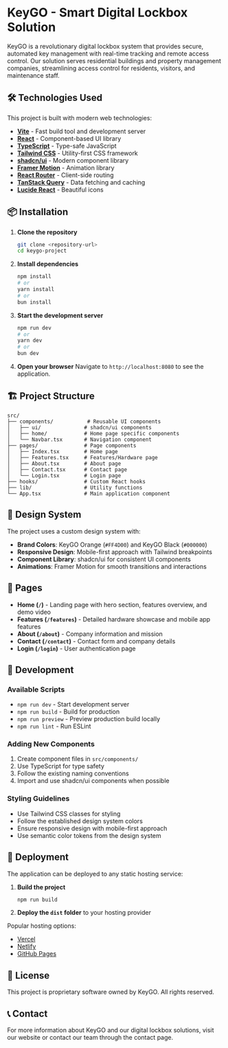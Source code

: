 
# KeyGO - Smart Digital Lockbox Solution

KeyGO is a revolutionary digital lockbox system that provides secure, automated key management with real-time tracking and remote access control. Our solution serves residential buildings and property management companies, streamlining access control for residents, visitors, and maintenance staff.

## 🛠️ Technologies Used

This project is built with modern web technologies:

- **[Vite](https://vitejs.dev/)** - Fast build tool and development server
- **[React](https://reactjs.org/)** - Component-based UI library
- **[TypeScript](https://www.typescriptlang.org/)** - Type-safe JavaScript
- **[Tailwind CSS](https://tailwindcss.com/)** - Utility-first CSS framework
- **[shadcn/ui](https://ui.shadcn.com/)** - Modern component library
- **[Framer Motion](https://www.framer.com/motion/)** - Animation library
- **[React Router](https://reactrouter.com/)** - Client-side routing
- **[TanStack Query](https://tanstack.com/query)** - Data fetching and caching
- **[Lucide React](https://lucide.dev/)** - Beautiful icons

## 📦 Installation

1. **Clone the repository**
   ```bash
   git clone <repository-url>
   cd keygo-project
   ```

2. **Install dependencies**
   ```bash
   npm install
   # or
   yarn install
   # or
   bun install
   ```

3. **Start the development server**
   ```bash
   npm run dev
   # or
   yarn dev
   # or
   bun dev
   ```

4. **Open your browser**
   Navigate to `http://localhost:8080` to see the application.

## 🏗️ Project Structure

```
src/
├── components/           # Reusable UI components
│   ├── ui/              # shadcn/ui components
│   ├── home/            # Home page specific components
│   └── Navbar.tsx       # Navigation component
├── pages/               # Page components
│   ├── Index.tsx        # Home page
│   ├── Features.tsx     # Features/Hardware page
│   ├── About.tsx        # About page
│   ├── Contact.tsx      # Contact page
│   └── Login.tsx        # Login page
├── hooks/               # Custom React hooks
├── lib/                 # Utility functions
└── App.tsx              # Main application component
```

## 🎨 Design System

The project uses a custom design system with:

- **Brand Colors**: KeyGO Orange (`#FF4D00`) and KeyGO Black (`#000000`)
- **Responsive Design**: Mobile-first approach with Tailwind breakpoints
- **Component Library**: shadcn/ui for consistent UI components
- **Animations**: Framer Motion for smooth transitions and interactions

## 📱 Pages

- **Home (`/`)** - Landing page with hero section, features overview, and demo video
- **Features (`/features`)** - Detailed hardware showcase and mobile app features
- **About (`/about`)** - Company information and mission
- **Contact (`/contact`)** - Contact form and company details
- **Login (`/login`)** - User authentication page

## 🔧 Development

### Available Scripts

- `npm run dev` - Start development server
- `npm run build` - Build for production
- `npm run preview` - Preview production build locally
- `npm run lint` - Run ESLint

### Adding New Components

1. Create component files in `src/components/`
2. Use TypeScript for type safety
3. Follow the existing naming conventions
4. Import and use shadcn/ui components when possible

### Styling Guidelines

- Use Tailwind CSS classes for styling
- Follow the established design system colors
- Ensure responsive design with mobile-first approach
- Use semantic color tokens from the design system

## 🚀 Deployment

The application can be deployed to any static hosting service:

1. **Build the project**
   ```bash
   npm run build
   ```

2. **Deploy the `dist` folder** to your hosting provider

Popular hosting options:
- [Vercel](https://vercel.com/)
- [Netlify](https://netlify.com/)
- [GitHub Pages](https://pages.github.com/)

## 📄 License

This project is proprietary software owned by KeyGO. All rights reserved.

## 📞 Contact

For more information about KeyGO and our digital lockbox solutions, visit our website or contact our team through the contact page.
